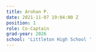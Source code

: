```yaml
---
title: Arohan P.
date: 2021-11-07 19:04:00 Z
position: 1
role: Co-Captain
grad-year: 2026
school: 'Littleton High School '
---
```


